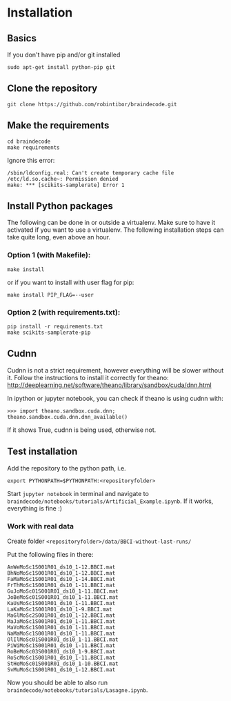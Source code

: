 # Installation

## Basics
If you don't have pip and/or git installed
```
sudo apt-get install python-pip git
```

## Clone the repository
```
git clone https://github.com/robintibor/braindecode.git
```

## Make the requirements

```
cd braindecode
make requirements
```

Ignore this error:
```
/sbin/ldconfig.real: Can't create temporary cache file /etc/ld.so.cache~: Permission denied
make: *** [scikits-samplerate] Error 1
```

## Install Python packages

The following can be done in or outside a virtualenv. Make sure to have it activated if you want to use a virtualenv. The following installation steps can take quite long, even above an hour.


### Option 1 (with Makefile):
```
make install
```

or if you want to install with user flag for pip:


```
make install PIP_FLAG=--user
```

### Option 2 (with requirements.txt):

```
pip install -r requirements.txt
make scikits-samplerate-pip

```

## Cudnn

Cudnn is not a strict requirement, however everything will be slower without it.
Follow the instructions to install it correctly for theano:
http://deeplearning.net/software/theano/library/sandbox/cuda/dnn.html

In ipython or jupyter notebook, you can check if theano is using cudnn with:

```
>>> import theano.sandbox.cuda.dnn; theano.sandbox.cuda.dnn.dnn_available()
```
If it shows True, cudnn is being used, otherwise not.

## Test installation

Add the repository to the python path, i.e. 
``` 
export PYTHONPATH=$PYTHONPATH:<repositoryfolder>
```

Start ```jupyter notebook``` in terminal and navigate to ```braindecode/notebooks/tutorials/Artificial_Example.ipynb```. If it works, everything is fine :)


### Work with real data

Create folder ```<repositoryfolder>/data/BBCI-without-last-runs/```

Put the following files in there:

```
AnWeMoSc1S001R01_ds10_1-12.BBCI.mat
BhNoMoSc1S001R01_ds10_1-12.BBCI.mat
FaMaMoSc1S001R01_ds10_1-14.BBCI.mat
FrThMoSc1S001R01_ds10_1-11.BBCI.mat
GuJoMoSc01S001R01_ds10_1-11.BBCI.mat
JoBeMoSc01S001R01_ds10_1-11.BBCI.mat
KaUsMoSc1S001R01_ds10_1-11.BBCI.mat
LaKaMoSc1S001R01_ds10_1-9.BBCI.mat
MaGlMoSc2S001R01_ds10_1-12.BBCI.mat
MaJaMoSc1S001R01_ds10_1-11.BBCI.mat
MaVoMoSc1S001R01_ds10_1-11.BBCI.mat
NaMaMoSc1S001R01_ds10_1-11.BBCI.mat
OlIlMoSc01S001R01_ds10_1-11.BBCI.mat
PiWiMoSc1S001R01_ds10_1-11.BBCI.mat
RoBeMoSc03S001R01_ds10_1-9.BBCI.mat
RoScMoSc1S001R01_ds10_1-11.BBCI.mat
StHeMoSc01S001R01_ds10_1-10.BBCI.mat
SvMuMoSc1S001R01_ds10_1-12.BBCI.mat
```

Now you should be able to also run ```braindecode/notebooks/tutorials/Lasagne.ipynb```.
